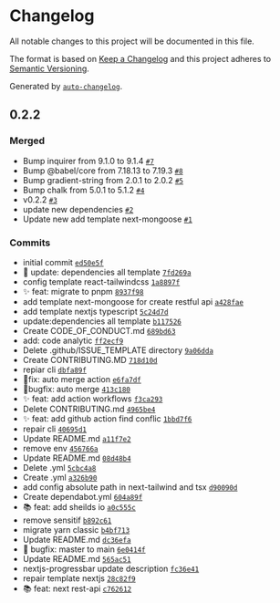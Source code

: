 # Changelog

All notable changes to this project will be documented in this file.

The format is based on [Keep a Changelog](https://keepachangelog.com/en/1.0.0/)
and this project adheres to [Semantic Versioning](https://semver.org/spec/v2.0.0.html).

Generated by [`auto-changelog`](https://github.com/CookPete/auto-changelog).

## 0.2.2

### Merged

- Bump inquirer from 9.1.0 to 9.1.4 [`#7`](https://github.com/arufars/cli-template/pull/7)
- Bump @babel/core from 7.18.13 to 7.19.3 [`#8`](https://github.com/arufars/cli-template/pull/8)
- Bump gradient-string from 2.0.1 to 2.0.2 [`#5`](https://github.com/arufars/cli-template/pull/5)
- Bump chalk from 5.0.1 to 5.1.2 [`#4`](https://github.com/arufars/cli-template/pull/4)
- v0.2.2 [`#3`](https://github.com/arufars/cli-template/pull/3)
- update new dependencies  [`#2`](https://github.com/arufars/cli-template/pull/2)
- Update new add template next-mongoose [`#1`](https://github.com/arufars/cli-template/pull/1)

### Commits

- initial commit [`ed50e5f`](https://github.com/arufars/cli-template/commit/ed50e5fe297f19592e853d81382d49f4d137fd5a)
- 🥳 update: dependencies all template [`7fd269a`](https://github.com/arufars/cli-template/commit/7fd269afe23e705ed32561699c5d8292aa7ba8fe)
- config template react-tailwindcss [`1a8897f`](https://github.com/arufars/cli-template/commit/1a8897f1208162d5e321fd34aa3e7c08b26074d6)
- ✨ feat: migrate to pnpm [`8937f98`](https://github.com/arufars/cli-template/commit/8937f985c3ead5c2e04fab8b470fd3dfd0d4b4dc)
- add template next-mongoose for create restful api [`a428fae`](https://github.com/arufars/cli-template/commit/a428faebf949c57d2aa40993458412d9bbcb0916)
- add template nextjs typescript [`5c24d7d`](https://github.com/arufars/cli-template/commit/5c24d7d8daa6ec732bd2d42f9696b1678ce62e86)
- update:dependencies all template [`b117526`](https://github.com/arufars/cli-template/commit/b117526af0a5af370f8aaf6795faca7935f7d093)
- Create CODE_OF_CONDUCT.md [`689bd63`](https://github.com/arufars/cli-template/commit/689bd63559cdfd5f68b29484fa71b4ad1cfa45f5)
- add: code analytic [`ff2ecf9`](https://github.com/arufars/cli-template/commit/ff2ecf93ee08e04fe73beaa2aa0678e6ca49cd84)
- Delete .github/ISSUE_TEMPLATE directory [`9a06dda`](https://github.com/arufars/cli-template/commit/9a06dda0197d2ad5dfb1d384040dc88bef1ae3d3)
- Create CONTRIBUTING.MD [`718d10d`](https://github.com/arufars/cli-template/commit/718d10d3a0ddef0e7339cb173c32ff8b8c96b9f7)
- repiar cli [`dbfa89f`](https://github.com/arufars/cli-template/commit/dbfa89fa76dc9e9a17d7a06d3b9a71e2a98a37d8)
- 🚨fix: auto merge action [`e6fa7df`](https://github.com/arufars/cli-template/commit/e6fa7df2d063cdc4cb4057e6fc1530a1e3844240)
- 🐛bugfix: auto merge [`413c180`](https://github.com/arufars/cli-template/commit/413c18004c73abae5f78e5e48ec6031c4c8ef47a)
- ✨ feat: add action workflows [`f3ca293`](https://github.com/arufars/cli-template/commit/f3ca2934ac4f2335fbc80d8a11fef993cd4ea676)
- Delete CONTRIBUTING.md [`4965be4`](https://github.com/arufars/cli-template/commit/4965be484ac1908511f03b3c98f9f47d9eaf6a9f)
- ✨ feat: add github action find conflic [`1bbd7f6`](https://github.com/arufars/cli-template/commit/1bbd7f6087d6e4202260d7153573ce22f92f48ed)
- repair cli [`40695d1`](https://github.com/arufars/cli-template/commit/40695d1a5545d3af595fe7ca9b8a6920fd1cb68e)
- Update README.md [`a11f7e2`](https://github.com/arufars/cli-template/commit/a11f7e233b8f547b4531b8fba0315d1832ca52e1)
- remove env [`456766a`](https://github.com/arufars/cli-template/commit/456766a6ae66c05589b3f0b0796f637239ecc0b7)
- Update README.md [`08d48b4`](https://github.com/arufars/cli-template/commit/08d48b40eb683ead77a41d87a5a3c5fcd473a354)
- Delete .yml [`5cbc4a8`](https://github.com/arufars/cli-template/commit/5cbc4a84c5c4ceef1c1964fd3e1662e98cb19fd2)
- Create .yml [`a326b90`](https://github.com/arufars/cli-template/commit/a326b90cf6bc0dd6b799dcd9103d41e3b3fe77fa)
- add config absolute path in next-tailwind and tsx [`d90090d`](https://github.com/arufars/cli-template/commit/d90090dd67a7617afbd13c4857d3396ef926f224)
- Create dependabot.yml [`604a89f`](https://github.com/arufars/cli-template/commit/604a89ff4a287bdbc89956c5bfebe49fd95ad16b)
- 📚 feat: add sheilds io [`a0c555c`](https://github.com/arufars/cli-template/commit/a0c555c29807db688c75c2940cfa97ff7971b64e)
- remove sensitif [`b892c61`](https://github.com/arufars/cli-template/commit/b892c614f425ebe7e54f613422a92a5dcf37e659)
- migrate yarn classic [`b4bf713`](https://github.com/arufars/cli-template/commit/b4bf713c386ab83a22be9dc21c460a2cb727903f)
- Update README.md [`dc36efa`](https://github.com/arufars/cli-template/commit/dc36efac7bcd0547ad228fadc8083035c25b904c)
- 🐛 bugfix: master to main [`6e0414f`](https://github.com/arufars/cli-template/commit/6e0414fae5d1d607f6c93c8c5bbbeede6e17703c)
- Update README.md [`565ac51`](https://github.com/arufars/cli-template/commit/565ac510c02ae3d2193aaf0c64e23c6dc880b8b6)
- nextjs-progressbar update description [`fc36e41`](https://github.com/arufars/cli-template/commit/fc36e4187616182de5477907e73ea289c29bc19e)
- repair template nextjs [`28c82f9`](https://github.com/arufars/cli-template/commit/28c82f941cf39744ace6e5d1eae98ee7c4b1a744)
- 📚 feat: next rest-api [`c762612`](https://github.com/arufars/cli-template/commit/c7626127c0d1ffb057b2cb19da1dd38559552c62)
